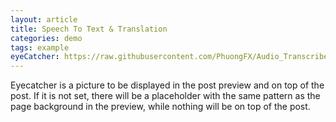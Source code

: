 ```yaml
---
layout: article
title: Speech To Text & Translation
categories: demo
tags: example
eyeCatcher: https://raw.githubusercontent.com/PhuongFX/Audio_Transcribe_Translate/b7988059f481ef1e270a96416f4a2b312d62548d/Interfaces/Screenshot%202024-07-27%20231505.jpg?token=GHSAT0AAAAAACWY3JJ7TFMKBMWL4CNFQ4PAZWX3SLQ
---
```


Eyecatcher is a picture to be displayed in the post preview and on top of the post. If it is not set, there will be a placeholder with the same pattern as the page background in the preview, while nothing will be on top of the post.


